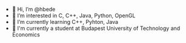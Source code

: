 - 👋 Hi, I’m @hbede
- 👀 I’m interested in C, C++, Java, Python, OpenGL
- 🌱 I’m currently learning C++, Pyhton, Java
- 📖 I'm currently a student at Budapest University of Technology and Economics

<!---
hbede/hbede is a ✨ special ✨ repository because its `README.md` (this file) appears on your GitHub profile.
You can click the Preview link to take a look at your changes.
--->
